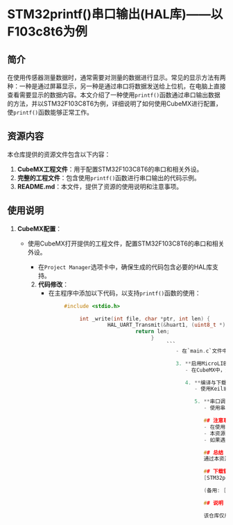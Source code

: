 # STM32printf()串口输出(HAL库)——以F103c8t6为例

## 简介
在使用传感器测量数据时，通常需要对测量的数据进行显示。常见的显示方法有两种：一种是通过屏幕显示，另一种是通过串口将数据发送给上位机，在电脑上直接查看需要显示的数据内容。本文介绍了一种使用`printf()`函数通过串口输出数据的方法，并以STM32F103C8T6为例，详细说明了如何使用CubeMX进行配置，使`printf()`函数能够正常工作。

## 资源内容
本仓库提供的资源文件包含以下内容：
1. **CubeMX工程文件**：用于配置STM32F103C8T6的串口和相关外设。
2. **完整的工程文件**：包含使用`printf()`函数进行串口输出的代码示例。
3. **README.md**：本文件，提供了资源的使用说明和注意事项。

## 使用说明
1. **CubeMX配置**：
   - 使用CubeMX打开提供的工程文件，配置STM32F103C8T6的串口和相关外设。
      - 在`Project Manager`选项卡中，确保生成的代码包含必要的HAL库支持。

      2. **代码修改**：
         - 在主程序中添加以下代码，以支持`printf()`函数的使用：
              ```c
                   #include <stdio.h>

                        int _write(int file, char *ptr, int len) {
                                 HAL_UART_Transmit(&huart1, (uint8_t *)ptr, len, HAL_MAX_DELAY);
                                          return len;
                                               }
                                                    ```
                                                       - 在`main.c`文件中包含头文件`<stdio.h>`。

                                                       3. **启用MicroLIB**：
                                                          - 在CubeMX中，进入`Project Manager` -> `Code Generator`，勾选`Use MicroLIB`选项，以启用MicroLIB库，确保`printf()`函数能够正常工作。

                                                          4. **编译与下载**：
                                                             - 使用Keil或其他支持的IDE打开生成的工程文件，编译并下载到STM32F103C8T6开发板上。

                                                             5. **串口调试**：
                                                                - 使用串口调试工具（如Putty、Tera Term等）连接到开发板的串口，设置波特率等参数，即可通过`printf()`函数输出数据到上位机。

                                                                ## 注意事项
                                                                - 在使用`printf()`函数时，确保在CubeMX中勾选了`Use MicroLIB`选项，否则`printf()`函数可能无法正常工作。
                                                                - 本资源文件中的代码和配置仅供参考，用户可以根据自己的需求进行修改和扩展。
                                                                - 如果遇到任何问题，请参考STM32的官方文档或相关论坛进行排查。

                                                                ## 总结
                                                                通过本资源文件，您可以快速上手使用`printf()`函数在STM32F103C8T6上进行串口输出。希望本资源能够帮助您在传感器数据采集和显示方面取得进展。

                                                                ## 下载链接
                                                                [STM32printf串口输出HAL库以F103c8t6为例](https://pan.quark.cn/s/c82994f007f1) 

                                                                (备用: [备用下载](https://pan.baidu.com/s/1hmb4_GxxYEQx1OqYxDcGzA?pwd=1234))

                                                                ## 说明

                                                                该仓库仅用于学习交流，请勿用于商业用途。
